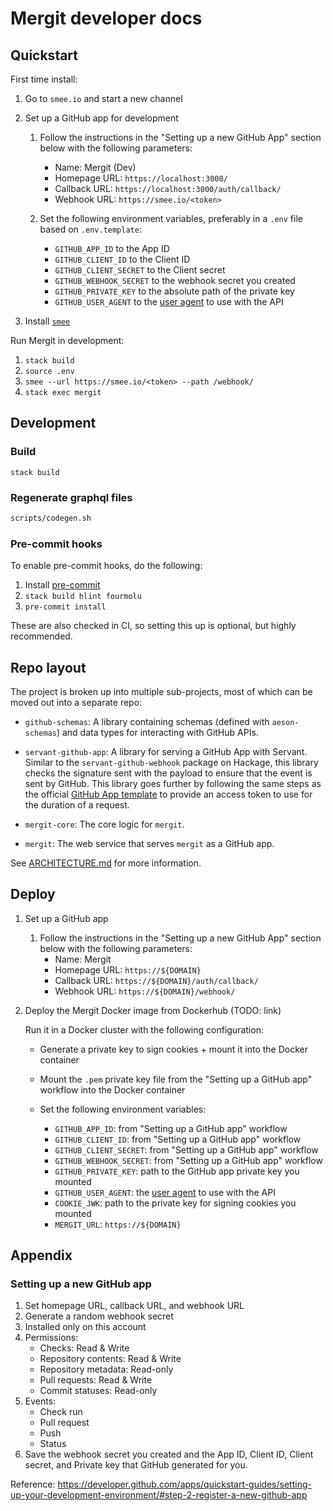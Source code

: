 # Mergit developer docs

## Quickstart

First time install:

1. Go to `smee.io` and start a new channel

1. Set up a GitHub app for development

    1. Follow the instructions in the "Setting up a new GitHub App" section below with the following parameters:
        * Name: Mergit (Dev)
        * Homepage URL: `https://localhost:3000/`
        * Callback URL: `https://localhost:3000/auth/callback/`
        * Webhook URL: `https://smee.io/<token>`

    1. Set the following environment variables, preferably in a `.env` file based on `.env.template`:
        * `GITHUB_APP_ID` to the App ID
        * `GITHUB_CLIENT_ID` to the Client ID
        * `GITHUB_CLIENT_SECRET` to the Client secret
        * `GITHUB_WEBHOOK_SECRET` to the webhook secret you created
        * `GITHUB_PRIVATE_KEY` to the absolute path of the private key
        * `GITHUB_USER_AGENT` to the [user agent](https://docs.github.com/en/rest/overview/resources-in-the-rest-api#user-agent-required) to use with the API

1. Install [`smee`](https://github.com/probot/smee-client)

Run Mergit in development:

1. `stack build`
1. `source .env`
1. `smee --url https://smee.io/<token> --path /webhook/`
1. `stack exec mergit`

## Development

### Build

`stack build`

### Regenerate graphql files

```bash
scripts/codegen.sh
```

### Pre-commit hooks

To enable pre-commit hooks, do the following:

1. Install [pre-commit](https://pre-commit.com)
1. `stack build hlint fourmolu`
1. `pre-commit install`

These are also checked in CI, so setting this up is optional, but highly recommended.

## Repo layout

The project is broken up into multiple sub-projects, most of which can be moved
out into a separate repo:

* `github-schemas`: A library containing schemas (defined with `aeson-schemas`)
and data types for interacting with GitHub APIs.

* `servant-github-app`: A library for serving a GitHub App with Servant.
Similar to the `servant-github-webhook` package on Hackage, this library checks
the signature sent with the payload to ensure that the event is sent by GitHub.
This library goes further by following the same steps as the official [GitHub
App template](https://github.com/github-developer/github-app-template) to
provide an access token to use for the duration of a request.

* `mergit-core`: The core logic for `mergit`.

* `mergit`: The web service that serves `mergit` as a GitHub app.

See [ARCHITECTURE.md](ARCHITECTURE.md) for more information.

## Deploy

1. Set up a GitHub app

    1. Follow the instructions in the "Setting up a new GitHub App" section below with the following parameters:
        * Name: Mergit
        * Homepage URL: `https://${DOMAIN}`
        * Callback URL: `https://${DOMAIN}/auth/callback/`
        * Webhook URL: `https://${DOMAIN}/webhook/`

1. Deploy the Mergit Docker image from Dockerhub (TODO: link)

    Run it in a Docker cluster with the following configuration:

    * Generate a private key to sign cookies + mount it into the Docker container

    * Mount the `.pem` private key file from the "Setting up a GitHub app" workflow into the Docker container

    * Set the following environment variables:

        * `GITHUB_APP_ID`: from "Setting up a GitHub app" workflow
        * `GITHUB_CLIENT_ID`: from "Setting up a GitHub app" workflow
        * `GITHUB_CLIENT_SECRET`: from "Setting up a GitHub app" workflow
        * `GITHUB_WEBHOOK_SECRET`: from "Setting up a GitHub app" workflow
        * `GITHUB_PRIVATE_KEY`: path to the GitHub app private key you mounted
        * `GITHUB_USER_AGENT`: the [user agent](https://docs.github.com/en/rest/overview/resources-in-the-rest-api#user-agent-required) to use with the API
        * `COOKIE_JWK`: path to the private key for signing cookies you mounted
        * `MERGIT_URL`: `https://${DOMAIN}`

## Appendix

### Setting up a new GitHub app

1. Set homepage URL, callback URL, and webhook URL
1. Generate a random webhook secret
1. Installed only on this account
1. Permissions:
    * Checks: Read & Write
    * Repository contents: Read & Write
    * Repository metadata: Read-only
    * Pull requests: Read & Write
    * Commit statuses: Read-only
1. Events:
    * Check run
    * Pull request
    * Push
    * Status
1. Save the webhook secret you created and the App ID, Client ID,
   Client secret, and Private key that GitHub generated for you.

Reference: https://developer.github.com/apps/quickstart-guides/setting-up-your-development-environment/#step-2-register-a-new-github-app

